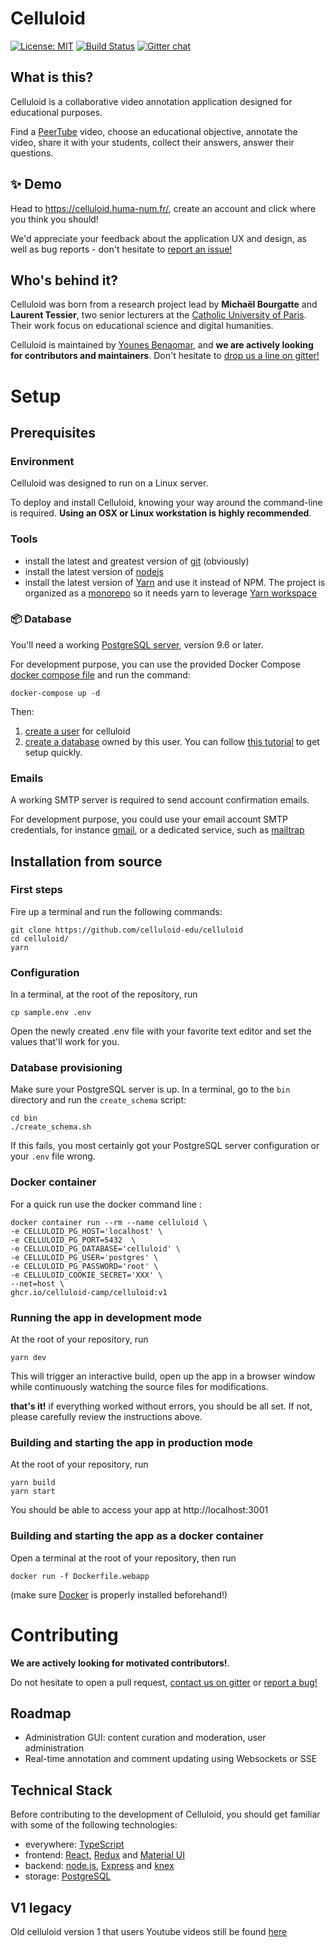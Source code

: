 # Celluloid
[![License: MIT](https://img.shields.io/badge/License-MIT-yellow.svg)](https://opensource.org/licenses/MIT)
[![Build Status](https://travis-ci.com/celluloid-camp/celluloid.svg?branch=main)](https://travis-ci.com/celluloid-camp/celluloid)
[![Gitter chat](https://badges.gitter.im/celluloid-camp.png)](https://gitter.im/celluloid-camp)

## What is this?

Celluloid is a collaborative video annotation application designed for educational purposes.

Find a [PeerTube](https://joinpeertube.org/) video, choose an educational objective, annotate the video, share it with your students,
collect their answers, answer their questions.

## ✨ Demo

Head to https://celluloid.huma-num.fr/, create an account and click where you think you should!

We'd appreciate your feedback about the application UX and design, as well as bug reports - don't hesitate to [report an issue!](https://github.com/celluloid-camp/celluloid/issues)


## Who's behind it?

Celluloid was born from a research project lead by **Michaël Bourgatte** and **Laurent Tessier**,
two senior lecturers at the [Catholic University of Paris](https://en.icp.fr/english-version/).
Their work focus on educational science and digital humanities.

Celluloid is maintained by [Younes Benaomar](https://github.com/younes200), and **we are actively looking for contributors and maintainers**.
Don't hesitate to [drop us a line on gitter!](https://gitter.im/celluloid-camp)

# Setup

## Prerequisites

### Environment

Celluloid was designed to run on a Linux server.

To deploy and install Celluloid, knowing your way around the command-line is required. **Using an OSX or Linux workstation is highly recommended**.

### Tools

- install the latest and greatest version of [git](https://git-scm.com/) (obviously)
- install the latest version of [nodejs](https://nodejs.org/en/)
- install the latest version of [Yarn](https://yarnpkg.com/en/) and use it instead of NPM. The project is organized as a [monorepo](https://blog.scottlogic.com/2018/02/23/javascript-monorepos.html) so it needs yarn to leverage [Yarn workspace](https://yarnpkg.com/blog/2017/08/02/introducing-workspaces/)

### 📦 Database

You'll need a working [PostgreSQL server](https://www.postgresql.org/docs/current/static/tutorial-install.html), version 9.6 or later.

For development purpose, you can use the provided Docker Compose [docker compose file](docker-compose.yml) and run the command: 

    docker-compose up -d

Then:

1. [create a user](https://www.postgresql.org/docs/current/static/app-createuser.html) for celluloid
2. [create a database](https://www.postgresql.org/docs/current/static/manage-ag-createdb.html) owned by this user. You can follow [this tutorial](https://medium.com/coding-blocks/creating-user-database-and-adding-access-on-postgresql-8bfcd2f4a91e) to get setup quickly.

### Emails

A working SMTP server is required to send account confirmation emails.

For development purpose, you could use your email account SMTP credentials, for instance [gmail](https://support.google.com/a/answer/176600?hl=en), or a dedicated service, such as [mailtrap](https://mailtrap.io/register/signup)

## Installation from source

### First steps

Fire up a terminal and run the following commands:

    git clone https://github.com/celluloid-edu/celluloid
    cd celluloid/
    yarn

### Configuration

In a terminal, at the root of the repository, run

    cp sample.env .env

Open the newly created .env file with your favorite text editor and set the values that'll work for you.

### Database provisioning

Make sure your PostgreSQL server is up. In a terminal, go to the `bin` directory and run the `create_schema` script:

    cd bin
    ./create_schema.sh

If this fails, you most certainly got your PostgreSQL server configuration or your `.env` file wrong.


### Docker container

For a quick run use the docker command line :

    docker container run --rm --name celluloid \
    -e CELLULOID_PG_HOST='localhost' \
    -e CELLULOID_PG_PORT=5432  \
    -e CELLULOID_PG_DATABASE='celluloid' \
    -e CELLULOID_PG_USER='postgres' \
    -e CELLULOID_PG_PASSWORD='root' \
    -e CELLULOID_COOKIE_SECRET='XXX' \
    --net=host \
    ghcr.io/celluloid-camp/celluloid:v1


### Running the app in development mode

At the root of your repository, run

    yarn dev

This will trigger an interactive build, open up the app in a browser window while continuously watching the source files for modifications.

**that's it!** if everything worked without errors, you should be all set. If not, please carefully review the instructions above.

### Building and starting the app in production mode

At the root of your repository, run

    yarn build
    yarn start

You should be able to access your app at http://localhost:3001

### Building and starting the app as a docker container

Open a terminal at the root of your repository, then run

    docker run -f Dockerfile.webapp

(make sure [Docker](https://www.docker.com/get-started) is properly installed beforehand!)

# Contributing

**We are actively looking for motivated contributors!**.

Do not hesitate to open a pull request, [contact us on gitter](https://gitter.im) or [report a bug!](https://github.com/celluloid-camp/celluloid/issues)

## Roadmap
- Administration GUI: content curation and moderation, user administration
- Real-time annotation and comment updating using Websockets or SSE


## Technical Stack

Before contributing to the development of Celluloid, you should get familiar with some of the following technologies:

- everywhere: [TypeScript](https://www.typescriptlang.org/)
- frontend: [React](https://reactjs.org/), [Redux](https://redux.js.org/) and [Material UI](https://material-ui.com/)
- backend: [node.js](https://nodejs.org/en/), [Express](https://expressjs.com/) and [knex](https://knexjs.org/)
- storage: [PostgreSQL](https://www.postgresql.org/)

## V1 legacy

Old celluloid version 1 that users Youtube videos still be found [here](https://github.com/celluloid-camp/celluloid/releases/tag/v1) 
